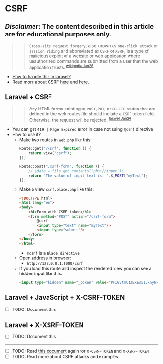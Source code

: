 # CSRF
***Disclaimer*: The content described in this article are for educational purposes only.**
---
>> `Cross-site request forgery`, also known as `one-click attack` or `session riding` and abbreviated as `CSRF` or `XSRF`, is a type of malicious exploit of a website or web application where unauthorized commands are submitted from a user that the web application trusts. <sup>[wikipedia Jan26](https://en.wikipedia.org/wiki/Cross-site_request_forgery)</sup> 
- [How to handle this in laravel?](https://laravel.com/docs/5.6/routing)
- Read more about CSRF [here](https://blog.pusher.com/csrf-laravel-verifycsrftoken/) and [here](https://owasp.org/www-community/attacks/csrf).
## Laravel + CSRF
>> Any HTML forms pointing to `POST`, `PUT`, or `DELETE` routes that are defined in the web routes file should include a `CSRF` token field. Otherwise, the request will be rejected. <sup>[laravel Jan26](https://laravel.com/docs/5.6/routing)</sup>   
- You can get `419 | Page Expired` error in case not using `@csrf` directive
- How to use it?
    - Make two routes in `web.php` like this:
        ~~~php
        Route::get('/csrf', function () {
            return view("csrf");
        });

        Route::post("/csrf-form", function () {
            // $data = file_get_contents('php://input');
            return "The value of input text is: ".$_POST["myText"];
        });
        ~~~
    - Make a view `csrf.blade.php` like this:
        ~~~html
        <!DOCTYPE html>
        <html lang="en">
        <body>
            <h1>Form with CSRF token</h1>
            <form method="POST" action="/csrf-form">
                @csrf
                <input type="text" name="myText"/>
                <input type="submit"/>
            </form>
        </body>
        </html>
        ~~~
        - `@csrf` is a `Blade directive`
    - Open address in browser:
        - `http://127.0.0.1:8000/csrf`
    - If you load this route and inspect the rendered view you can see a hidden input like this:
        ~~~html
        <input type="hidden" name="_token" value="PFIGvtmC13ExEs513knyNPGRyzz8Q3ACVhOVkEIQ">
        ~~~
## Laravel + JavaScript + X-CSRF-TOKEN
- [ ] TODO: Document this

## Laravel + X-XSRF-TOKEN
- [ ] TODO: Document this
___
- [ ] TODO: Read [this document](https://laravel.com/docs/5.6/csrf) again for `X-CSRF-TOKEN` and `X-XSRF-TOKEN`
- [ ] TODO: Read more about CSRF attacks and examples